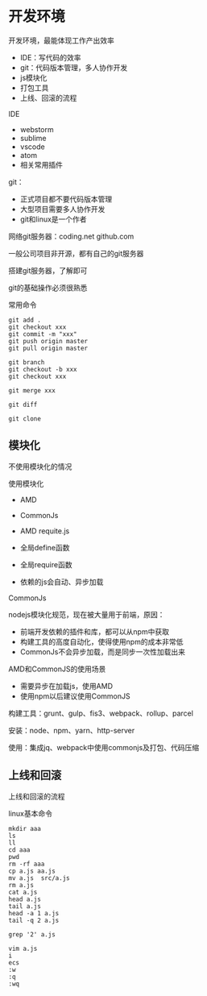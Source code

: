 
# 开发环境

开发环境，最能体现工作产出效率

- IDE：写代码的效率
- git：代码版本管理，多人协作开发
- js模块化
- 打包工具
- 上线、回滚的流程



IDE
- webstorm
- sublime
- vscode
- atom
- 相关常用插件

git：
- 正式项目都不要代码版本管理
- 大型项目需要多人协作开发
- git和linux是一个作者


网络git服务器：coding.net  github.com

一般公司项目非开源，都有自己的git服务器

搭建git服务器，了解即可

git的基础操作必须很熟悉

常用命令
```
git add .
git checkout xxx
git commit -m "xxx"
git push origin master
git pull origin master

git branch
git checkout -b xxx
git checkout xxx

git merge xxx

git diff

git clone 
```


## 模块化

不使用模块化的情况

使用模块化

- AMD
- CommonJs
- AMD requite.js 


- 全局define函数
- 全局require函数 
- 依赖的js会自动、异步加载


CommonJs

nodejs模块化规范，现在被大量用于前端，原因：
- 前端开发依赖的插件和库，都可以从npm中获取
- 构建工具的高度自动化，使得使用npm的成本非常低
- CommonJs不会异步加载，而是同步一次性加载出来

AMD和CommonJS的使用场景

- 需要异步在加载js，使用AMD
- 使用npm以后建议使用CommonJS


构建工具：grunt、gulp、fis3、webpack、rollup、parcel

安装：node、npm、yarn、http-server

使用：集成jq、webpack中使用commonjs及打包、代码压缩



## 上线和回滚

上线和回滚的流程

linux基本命令

```
mkdir aaa
ls
ll
cd aaa
pwd
rm -rf aaa
cp a.js aa.js
mv a.js  src/a.js
rm a.js
cat a.js
head a.js
tail a.js
head -a 1 a.js
tail -q 2 a.js

grep '2' a.js

vim a.js
i
ecs
:w
:q
:wq
```

